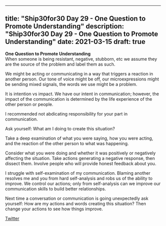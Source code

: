 
---
title: "Ship30for30 Day 29 - One Question to Promote Understanding"
description: "Ship30for30 Day 29 - One Question to Promote Understanding"
date: 2021-03-15
draft: true
---
**One Question to Promote Understanding**  
When someone is being resistant, negative, stubborn, etc we assume they are the source of the problem and label them as such.  

We might be acting or communicating in a way that triggers a reaction in another person.  Our tone of voice might be off, our microexpressions might be sending mixed signals, the words we use might be a problem.  

It is intention vs impact.  We have our intent in communication; however, the impact of the communication is determined by the life experience of the other person or people.   

I recommended not abdicating responsibility for your part in communication.  

Ask yourself: What am I doing to create this situation?  

Take a deep examination of what you were saying, how you were acting, and the reaction of the other person to what was happening.  

Consider what you were doing and whether it was positively or negatively affecting the situation.  Take actions generating a negative response, then dissect them.  Involve people who will provide honest feedback about you.  

I struggle with self-examination of my communication. Blaming another resolves me and you from hard self-analysis and robs us of the ability to improve.  We control our actions; only from self-analysis can we improve our communication skills to build better relationships.  

Next time a conversation or communication is going unexpectedly ask yourself: How are my actions and words creating this situation?  Then change your actions to see how things improve.  


[Twitter]()